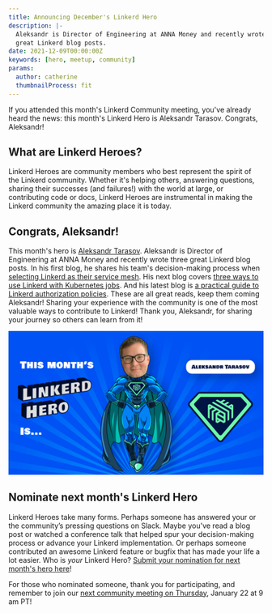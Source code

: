 ```yaml
---
title: Announcing December's Linkerd Hero
description: |-
  Aleksandr is Director of Engineering at ANNA Money and recently wrote three
  great Linkerd blog posts.
date: 2021-12-09T00:00:00Z
keywords: [hero, meetup, community]
params:
  author: catherine
  thumbnailProcess: fit
---
```


If you attended this month's Linkerd Community meeting, you've already heard
the news: this month's Linkerd Hero is Aleksandr Tarasov. Congrats,
Aleksandr!

## What are Linkerd Heroes?

Linkerd Heroes are community members who best represent the spirit of the
Linkerd community. Whether it's helping others, answering questions, sharing
their successes (and failures!) with the world at large, or contributing code
or docs, Linkerd Heroes are instrumental in making the Linkerd community the
amazing place it is today.

## Congrats, Aleksandr!

This month's hero is [Aleksandr Tarasov](https://github.com/aatarasoff).
Aleksandr is Director of Engineering at ANNA Money and recently wrote three
great Linkerd blog posts. In his first blog, he shares his team's
decision-making process when
[selecting Linkerd as their service mesh](https://aatarasoff.medium.com/the-journey-to-service-mesh-part-2-how-we-met-linkerd-cd32a6e9fa63).
His next blog covers
[three ways to use Linkerd with Kubernetes jobs](https://itnext.io/three-ways-to-use-linkerd-with-kubernetes-jobs-c12ccc6d4c7c).
And his latest blog is
[a practical guide to Linkerd authorization policies](https://itnext.io/a-practical-guide-for-linkerd-authorization-policies-6cfdb50392e9).
These are all great reads, keep them coming Aleksandr! Sharing your
experience with the community is one of the most valuable ways to
contribute to Linkerd! Thank you, Aleksandr, for sharing your journey
so others can learn from it!

![Aleksandr Tarasov](cover.jpg)

## Nominate next month's Linkerd Hero

Linkerd Heroes take many forms. Perhaps someone has answered your or the
community’s pressing questions on Slack. Maybe you've read a blog post or
watched a conference talk that helped spur your decision-making process or
advance your Linkerd implementation. Or perhaps someone contributed an
awesome Linkerd feature or bugfix that has made your life a lot easier.
Who is *your* Linkerd Hero?
[Submit your nomination for next month's hero here](https://docs.google.com/forms/d/e/1FAIpQLSfNv--UnbbZSzW7J3SbREIMI-HaooyX9im8yLIGB7M_LKT_Fw/viewform?usp=sf_link)!

For those who nominated someone, thank you for participating, and
remember to join our
[next community meeting on Thursday](https://community.cncf.io/events/details/cncf-linkerd-community-presents-january-linkerd-online-community-meetup/), January 22 at 9 am PT!

